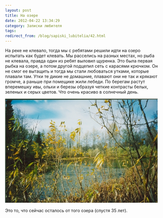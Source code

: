 ```yaml
---
layout: post
title: На озере
date: 2012-04-22 13:34:29
category: Записки любителя
tags:
redirect_from: /blog/sapiski_lubitelia/42.html
---
```

На реке не клевало, тогда мы с ребятами решили идти на озеро испытать
как будет клевать. Мы расселись на разных местах, но рыба не клевала,
правда один из ребят выловил щуренка. Это была первая рыбка на озере, а
потом другой подцепил сеть с карасями крючком. Он не смог ее вытащить и
тогда мы стали любоваться утками, которые плавали там. Утки те дикие не
домашние, плавают они не так и крякают громче, а раньше при помещике
жили лебеди. По берегам растут вперемешку ивы, ольхи и березы образуя
четкие контрасты белых, зеленых и серых цветов. Что очень красиво в
солнечный день.

![](/uploads/images/00/00/01/2012/04/22/4a392f.jpg)

Это то, что сейчас осталось от того озера (спустя 35 лет).
